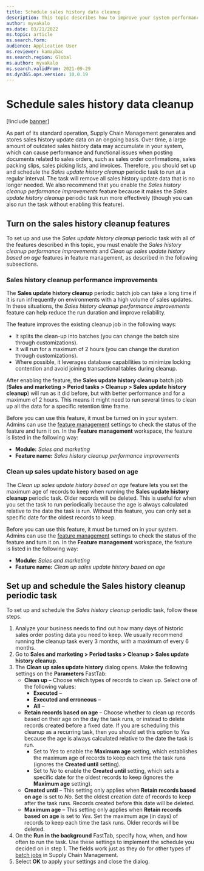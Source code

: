 ```yaml
---
title: Schedule sales history data cleanup
description: This topic describes how to improve your system performance by scheduling the Sales update history cleanup periodic task to run at a regular interval
author: myvakalo
ms.date: 03/21/2022
ms.topic: article
ms.search.form:
audience: Application User
ms.reviewer: kamaybac
ms.search.region: Global
ms.author: myvakalo
ms.search.validFrom: 2021-09-29
ms.dyn365.ops.version: 10.0.19
---
```


# Schedule sales history data cleanup

[!include [banner](../includes/banner.md)]

As part of its standard operation, Supply Chain Management generates and stores sales history update data on an ongoing basis. Over time, a large amount of outdated sales history data may accumulate in your system, which can cause performance and functional issues when posting documents related to sales orders, such as sales order confirmations, sales packing slips, sales picking lists, and invoices. Therefore, you should set up and schedule the *Sales update history cleanup* periodic task to run at a regular interval. The task will remove all sales history update data that is no longer needed. We also recommend that you enable the *Sales history cleanup performance improvements* feature because it makes the *Sales update history cleanup* periodic task run more effectively (though you can also run the task without enabling this feature).

## Turn on the sales history cleanup features

To set up and use the *Sales update history cleanup* periodic task with all of the features described in this topic, you must enable the *Sales history cleanup performance improvements* and *Clean up sales update history based on age* features in feature management, as described in the following subsections.

### Sales history cleanup performance improvements

The **Sales update history cleanup** periodic batch job can take a long time if it is run infrequently on environments with a high volume of sales updates. In these situations, the *Sales history cleanup performance improvements* feature can help reduce the run duration and improve reliability.

The feature improves the existing cleanup job in the following ways:

- It splits the clean-up into batches (you can change the batch size through customizations).
- It will run for a maximum of 2 hours (you can change the duration through customizations).
- Where possible, it leverages database capabilities to minimize locking contention and avoid joining transactional tables during cleanup.

After enabling the feature, the **Sales update history cleanup** batch job (**Sales and marketing \> Period tasks \> Cleanup \> Sales update history cleanup**) will run as it did before, but with better performance and for a maximum of 2 hours. This means it might need to run several times to clean up all the data for a specific retention time frame.

Before you can use this feature, it must be turned on in your system. Admins can use the [feature management](../../fin-ops-core/fin-ops/get-started/feature-management/feature-management-overview.md) settings to check the status of the feature and turn it on. In the **Feature management** workspace, the feature is listed in the following way:

- **Module:** *Sales and marketing*
- **Feature name:** *Sales history cleanup performance improvements*

### Clean up sales update history based on age

The *Clean up sales update history based on age* feature lets you set the maximum age of records to keep when running the **Sales update history cleanup** periodic task. Older records will be deleted. This is useful for when you set the task to run periodically because the age is always calculated relative to the date the task is run. Without this feature, you can only set a specific date for the oldest records to keep.

Before you can use this feature, it must be turned on in your system. Admins can use the [feature management](../../fin-ops-core/fin-ops/get-started/feature-management/feature-management-overview.md) settings to check the status of the feature and turn it on. In the **Feature management** workspace, the feature is listed in the following way:

- **Module:** *Sales and marketing*
- **Feature name:** *Clean up sales update history based on age*

## Set up and schedule the Sales history cleanup periodic task

To set up and schedule the *Sales history cleanup* periodic task, follow these steps.

1. Analyze your business needs to find out how many days of historic sales order posting data you need to keep. We usually recommend running the cleanup task every 3 months, with a maximum of every 6 months.
1. Go to **Sales and marketing > Period tasks > Cleanup > Sales update history cleanup**.
1. The **Clean up sales update history** dialog opens. Make the following settings on the **Parameters** FastTab:
    - **Clean up** – Choose which types of records to clean up. Select one of the following values:
        - **Executed** – <!-- KFM: Description needed -->
        - **Executed and erroneous** – <!-- KFM: Description needed -->
        - **All** – <!-- KFM: Description needed -->
    - **Retain records based on age** – Choose whether to clean up records based on their age on the day the task runs, or instead to delete records created before a fixed date. If you are scheduling this cleanup as a recurring task, then you should set this option to *Yes* because the age is always calculated relative to the date the task is run.
        - Set to *Yes* to enable the **Maximum age** setting, which establishes the maximum age of records to keep each time the task runs (ignores the **Created until** setting).
        - Set to *No* to enable the **Created until** setting, which sets a specific date for the oldest records to keep (ignores the **Maximum age** setting).
    - **Created until** – This setting only applies when **Retain records based on age** is set to *No*. Set the oldest creation date of records to keep after the task runs. Records created before this date will be deleted.
    - **Maximum age** – This setting only applies when **Retain records based on age** is set to *Yes*. Set the maximum age (in days) of records to keep each time the task runs. Older records will be deleted.
1. On the **Run in the background** FastTab, specify how, when, and how often to run the task. Use these settings to implement the schedule you decided on in step 1. The fields work just as they do for other types of [batch jobs](../../fin-ops-core/dev-itpro/sysadmin/batch-processing-overview.md) in Supply Chain Management.
1. Select **OK** to apply your settings and close the dialog.
